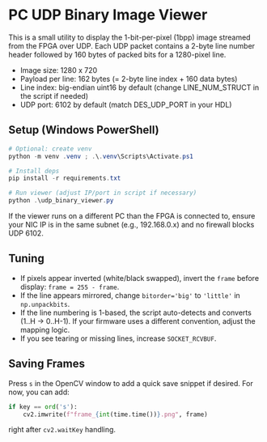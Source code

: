 # PC UDP Binary Image Viewer

This is a small utility to display the 1-bit-per-pixel (1bpp) image streamed from the FPGA over UDP.
Each UDP packet contains a 2-byte line number header followed by 160 bytes of packed bits for a 1280-pixel line.

- Image size: 1280 x 720
- Payload per line: 162 bytes (= 2-byte line index + 160 data bytes)
- Line index: big-endian uint16 by default (change LINE_NUM_STRUCT in the script if needed)
- UDP port: 6102 by default (match DES_UDP_PORT in your HDL)

## Setup (Windows PowerShell)

```powershell
# Optional: create venv
python -m venv .venv ; .\.venv\Scripts\Activate.ps1

# Install deps
pip install -r requirements.txt

# Run viewer (adjust IP/port in script if necessary)
python .\udp_binary_viewer.py
```

If the viewer runs on a different PC than the FPGA is connected to, ensure your NIC IP is in the same subnet (e.g., 192.168.0.x) and no firewall blocks UDP 6102.

## Tuning
- If pixels appear inverted (white/black swapped), invert the `frame` before display: `frame = 255 - frame`.
- If the line appears mirrored, change `bitorder='big'` to `'little'` in `np.unpackbits`.
- If the line numbering is 1-based, the script auto-detects and converts (1..H -> 0..H-1). If your firmware uses a different convention, adjust the mapping logic.
- If you see tearing or missing lines, increase `SOCKET_RCVBUF`.

## Saving Frames
Press `s` in the OpenCV window to add a quick save snippet if desired. For now, you can add:
```python
if key == ord('s'):
    cv2.imwrite(f"frame_{int(time.time())}.png", frame)
```
right after `cv2.waitKey` handling.
